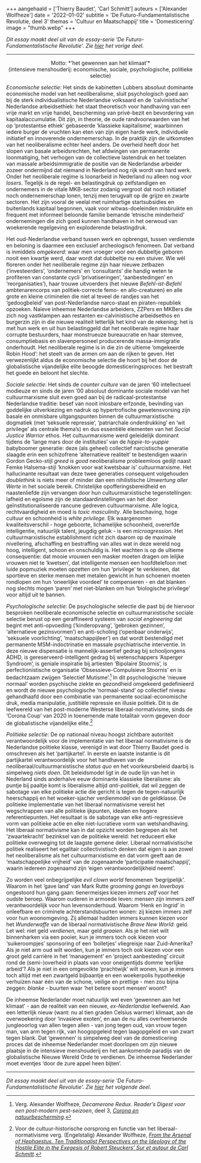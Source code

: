+++
aangehaald = ['Thierry Baudet', 'Carl Schmitt']
auteurs = ['Alexander Wolfheze']
date = '2022-01-02'
subtitle = 'De Futuro-Fundamentalistische Revolutie, deel 3'
themas = 'Cultuur en Maatschappij'
title = 'Domesticering'
image = "thumb.webp"
+++


_Dit essay maakt deel uit van de essay-serie 'De Futuro-Fundamentalistische Revolutie'. Zie [hier](https://reactionair.nl/artikelen/tegen-natuurlijke-selectie/) het vorige deel._

---


<p style="text-align: center;">
Motto: *‘het gewennen aan het klimaat’*<br>
(intensieve menshouderij: economische, sociale, psychologische, politieke selectie)
</p>

_Economische selectie_: Het sinds de kabinetten Lubbers absoluut dominante economische model van het neoliberalisme, sluit psychologisch goed aan bij de sterk individualistische Nederlandse volksaard en de ‘calvinistische’ Nederlandse arbeidsethiek: het staat theoretisch voor handhaving van een vrije markt en vrije handel, bescherming van privé-bezit en bevordering van kapitaalaccumulatie. Dit zijn, in theorie, de oude randvoorwaarden van het op ‘protestantse ethiek’ gebaseerde ‘klassieke kapitalisme’, waarbinnen iedere burger de vruchten kan eten van zijn eigen harde werk, individuele initiatief en innoverende ondernemerschap. In de praktijk zijn de uitkomsten van het neoliberalisme echter heel anders. De overheid heeft door het slopen van basale arbeidsrechten, het afdwingen van permanente loonmatiging, het verhogen van de collectieve lastendruk en het toelaten van massale arbeidsimmigratie de positie van de Nederlandse arbeider zozeer ondermijnd dat niemand in Nederland nog rijk wordt van hard werk. Onder het neoliberale regime is loonarbeid in Nederland nu alleen nog voor _losers_. Tegelijk is de regel- en belastingdruk op zelfstandigen en ondernemers in de vitale MKB-sector zodanig vergroot dat noch initiatief noch ondernemerschap lonen, tenzij men terugvalt op de grijze en zwarte sectoren. Het zijn vooral de veelal met ruimhartige startsubsidies en buitenlands kapitaal begonnen, vaak voor witwas-doeleinden misbruikte en frequent met informeel beloonde familie bemande ‘etnische minderheid’ ondernemingen die zich goed kunnen handhaven in het oerwoud van woekerende regelgeving en exploderende belastingdruk.

Het oud-Nederlandse verband tussen werk en opbrengst, tussen verdienste en beloning is daarmee een exclusief archeologisch fenomeen. Dat verband is inmiddels _omgekeerd_: waar men vroeger voor een dubbeltje geboren nooit een kwartje werd, daar wordt dat dubbeltje nu een stuiver. Wie wél floreren onder het neoliberale regime zijn haar nieuwe zetbazen (‘investeerders’, ‘ondernemers’ en ‘consultants’ die handig weten te profiteren van constante cycli ‘privatiseringen’, ‘aanbestedingen’ en ‘reorganisaties’), haar trouwe uitvoerders (het nieuwe _Befehl-ist-Befehl_ ambtenarencorps van politiek-correcte femo- en allo-creaturen) en alle grote en kleine criminelen die niet al teveel de randjes van het ‘gedoogbeleid’ van post-Nederlandse narco-staat en piraten-republiek opzoeken. Naïeve inheemse Nederlandse arbeiders, ZZPers en MKBers die zich nog vastklampen aan restanten ex-calvinistische arbeidsethos en burgerzin zijn in die nieuwe realiteit letterlijk het kind van de rekening: het is met hun werk en uit hun belastinggeld dat het neoliberale regime haar corrupte bestuurders, haar monstrueuze bureaucratie en haar stemvee, consumptiebasis en slavenpersoneel producerende massa-immigratie onderhoudt. Het neoliberale regime is in die zin de ultieme ‘omgekeerde Robin Hood’: het steelt van de armen om aan de rijken te geven. Het verwezenlijkt aldus de economische selectie die hoort bij het door de globalistische vijandelijke elite beoogde domesticeringsproces: het bestraft het goede en beloont het slechte.

_Sociale selectie_: Het sinds de _counter culture_ van de jaren ‘60 intellectueel modieuze en sinds de jaren ‘00 absoluut dominante sociale model van het cultuurmarxisme sluit even goed aan bij de radicaal-protestantse Nederlandse traditie: besef van nooit inlosbare erfzonde, bevinding van goddelijke uitverkiezing en nadruk op hypertrofische gewetensvorsing zijn basale en onmisbare uitgangspunten binnen de cultuurmarxistische dogmatiek (met ‘seksuele repressie’, ‘patriarchale onderdrukking’ en ‘wit privilege’ als centrale thema’s) en dus essentiële elementen van het _Social Justice Warrior_ ethos. Het cultuurmarxisme werd geleidelijk dominant tijdens de ‘lange mars door de instituties’ van de _hippie-to-yuppie_ babyboomer generatie: deze (als geheel) collectief narcistische generatie slaagde erin een schizofrene ‘alternatieve realiteit’ te bestendigen waarin Gordon Gecko-stijl _greed is good_ neoliberalisme probleemloos gedijt naast Femke Halsema-stijl ‘knokken voor wat kwetsbaar is’ cultuurmarxisme. Het hallucinante resultaat van deze twee generaties consequent volgehouden _doublethink_ is niets meer of minder dan een nihilistische _Umwertung aller Werte_ in het sociale bereik. Christelijke opofferingsbereidheid en naastenliefde zijn vervangen door hun cultuurmarxistische tegenstellingen: lafheid en egoïsme zijn de standaardinstellingen van het door geïnstitutionaliseerde rancune gedreven cultuurmarxisme. Alle logica, rechtvaardigheid en moed is _toxic masculinity_. Alle beschaving, hoge cultuur en schoonheid is _white privilege_. Elk waargenomen kwaliteitsverschil - hoge geboorte, lichamelijke schoonheid, overerfde intelligentie, natuurlijk talent, jeugdig geluk - is een _microagression_. Het cultuurmarxistische establishment richt zich daarom op de maximale nivellering, afschaffing en bestraffing van alles wat in deze wereld nog hoog, intelligent, schoon en onschuldig is. Het wachten is op de ultieme consequentie: dat mooie vrouwen een masker moeten dragen om lelijke vrouwen niet te ‘kwetsen’, dat intelligente mensen een hoofdtelefoon met luide popmuziek moeten opzetten om hun ‘privilege’ te verkleinen, dat sportieve en sterke mensen met metalen gewicht in hun schoenen moeten rondlopen om hun ‘oneerlijke voordeel’ te compenseren - en dat blanken nog slechts mogen ‘paren’ met niet-blanken om hun ‘biologische privilege’ voor altijd uit te bannen.

_Psychologische selectie_: De psychologische selectie die past bij de hiervoor besproken neoliberale economische selectie en cultuurmarxistische sociale selectie berust op een geraffineerd systeem van _social engineering_ dat begint met anti-opvoeding (‘kinderopvang’, ‘gebroken gezinnen’, ‘alternatieve gezinsvormen’) en anti-scholing (‘openbaar onderwijs’, ‘seksuele voorlichting’, ‘maatschappijleer’) en dat wordt bestendigd met permanente MSM-indoctrinatie en massale psychiatrische interventie. In deze nieuwe dispensatie is mannelijk-assertief gedrag bij schooljongens ADHD, is gereserveerd-intelligent gedrag bij wetenschappers ‘Asperger Syndroom’, is geniale inspiratie bij artiesten ‘Bipolaire Stoornis’, is perfectionistische organisatie ‘Obsessieve-Compulsieve Stoornis’ en is bedachtzaam zwijgen ‘Selectief Mutisme’.[^1] In dit psychologische ‘nieuwe normaal’ worden psychische ziekte en gezondheid omgekeerd gedefinieerd en wordt de nieuwe psychologische ‘normaal-stand’ op collectief niveau gehandhaafd door een combinatie van permanente sociaal-economische druk, media manipulatie, justitiële repressie en illusie politiek. Dit is de leefwereld van het post-moderne Westerse liberaal-normativisme, sinds de ‘Corona Coup’ van 2020 in toenemende mate totalitair vorm gegeven door de globalistische vijandelijke elite.[^2]

_Politieke selectie_: De op nationaal niveau hoogst zichtbare autoriteit verantwoordelijk voor de implementatie van het liberaal normativisme is de Nederlandse politieke klasse, verenigd in wat door Thierry Baudet goed is omschreven als het ‘partijkartel’. In eerste en laatste instantie is dit partijkartel verantwoordelijk voor het handhaven van de neoliberaal/cultuurmarxistische _status quo_ en het voorkeursbeleid daarbij is simpelweg _niets doen_. Dit beleidsmodel ligt in de oude lijn van het in Nederland sinds anderhalve eeuw dominante klassieke liberalisme: als puntje bij paaltje komt is liberalisme altijd _anti-politiek_, dat wil zeggen de sabotage van elke politieke actie die gericht is tegen de tegen-natuurlijk heerschappij en het woeker-sjacher verdienmodel van de geldklasse. De politieke implementatie van het liberaal normativisme vereist het wegschrappen van alle politieke ijkpunten, idealen en hogere referentiepunten. Het resultaat is de sabotage van elke anti-regressieve vorm van politieke actie en elke niet-lucratieve vorm van wetshandhaving. Het liberaal normativisme kan in dat opzicht worden begrepen als het ‘zwaartekracht’ bezinksel van de politieke wereld: het reduceert elke politieke overweging tot de laagste gemene deler. Liberaal normativistische politiek realiseert het egalitair collectivistisch denken dat eigen is aan zowel het neoliberalisme als het cultuurmarxistisme en dat vorm geeft aan de ‘maatschappelijke vrijheid’ van de zogenaamde ‘participatie maatschappij’, waarin iedereen zogenaamd zijn ‘eigen verantwoordelijkheid neemt’.

Zo worden veel onbegrijpelijke _evil clown world_ fenomenen ‘begrijpelijk’. Waarom in het ‘gave land’ van Mark Rutte _grooming gangs_ en _loverboys_ ongestoord hun gang gaan: tienermeisjes kiezen immers _zelf_ voor het oudste beroep. Waarom ouderen in armoede leven: mensen zijn immers zelf verantwoordelijk voor hun levensonderhoud. Waarom ‘Henk en Ingrid’ in onleefbare en criminele achterstandsbuurten wonen: zij kiezen immers zelf voor hun woonomgeving. Zij allemaal hadden immers kunnen kiezen voor het _Wunderwaffe_ van de liberaal normativistische _Brave New World_: geld. Let wel: niet geld _verdienen_, maar geld _graaien_. Als je het niet wilt binnenharken via een pooier, kun je immers toch ook kiezen voor ‘suikeroompjes’ sponsoring of een ‘bolletjes’ vliegreisje naar Zuid-Amerika? Als je niet arm oud wilt worden, kun je immers toch ook kiezen voor een groot geld carrière in het ‘management’ en ‘project aanbesteding’ circuit rond de (semi-)overheid in plaats van voor oneigentijds domme ‘eerlijke arbeid’? Als je niet in een omgevolkte ‘prachtwijk’ wilt wonen, kun je immers toch altijd met een zwartgeld bijbaantje en een woekerpolis hypotheekje verhuizen naar één van de schone, veilige en prettige - men zou bijna zeggen: _blanke_ - buurten waar ‘het betere soort mensen’ woont?

De inheemse Nederlander moet natuurlijk wel even ‘gewennen aan het klimaat’ - aan de realiteit van een nieuwe, _ex-Nederlandse_ leefwereld. Aan een letterlijk nieuw (want: nu al tien graden Celsius warmer) klimaat, aan de overwoekering door ‘invasieve exoten’, en aan de nu alles overheersende jungleoorlog van allen tegen allen - van jong tegen oud, van vrouw tegen man, van arm tegen rijk, van hoogopgeleid tegen laagopgeleid en van zwart tegen blank. Dat ‘gewennen’ is simpelweg deel van de domesticering proces dat de inheemse Nederlander moet doorlopen om zijn nieuwe plaatsje in de intensieve menshouderij en het aankomende paradijs van de globalistische Nieuwe Wereld Orde te verdienen. De inheemse Nederlander moet eventjes ‘door de zure appel heen bijten’.


---

_Dit essay maakt deel uit van de essay-serie 'De Futuro-Fundamentalistische Revolutie'. Zie [hier](https://reactionair.nl/artikelen/hybridisering/) het volgende deel._


[^1]: Verg. Alexander Wolfheze, _Decamerone Redux. Reader’s Digest voor een post-modern pest-seizoen_, deel 3, _[Corona en natuurbescherming](http://www.identiteitnederland.org/essays/corona-en-natuurbescherming/)_.
[^2]: Voor de cultuur-historische oorsprong en functie van het liberaal-normativisme verg. (Engelstalig) Alexander Wolfheze, _[From the Arsenal of Hephaestus. Ten Traditionalist Perspectives on the Ideology of the Hostile Elite in the Exegesis of Robert Steuckers’ Sur et autour de Carl Schmitt](https://www.geopolitica.ru/en/article/arsenal-hephaestus)_.
